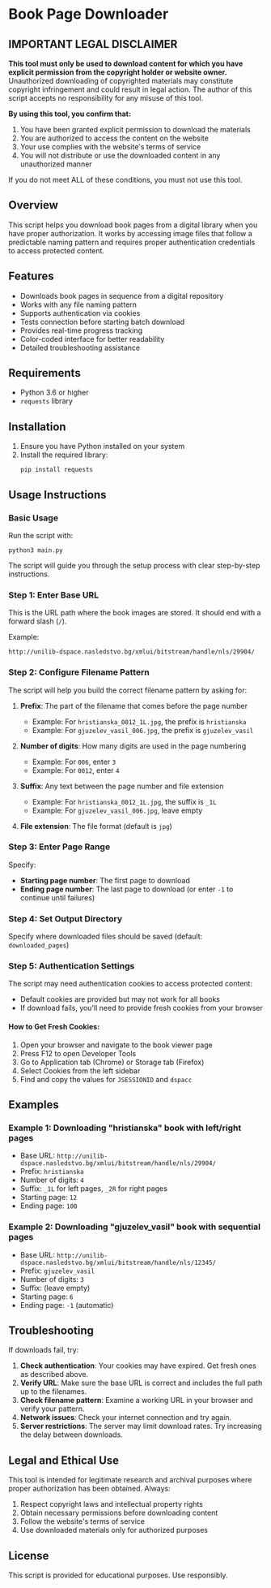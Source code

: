 # Book Page Downloader

## IMPORTANT LEGAL DISCLAIMER

**This tool must only be used to download content for which you have explicit permission from the copyright holder or website owner.** Unauthorized downloading of copyrighted materials may constitute copyright infringement and could result in legal action. The author of this script accepts no responsibility for any misuse of this tool.

**By using this tool, you confirm that:**
1. You have been granted explicit permission to download the materials
2. You are authorized to access the content on the website
3. Your use complies with the website's terms of service
4. You will not distribute or use the downloaded content in any unauthorized manner

If you do not meet ALL of these conditions, you must not use this tool.

## Overview

This script helps you download book pages from a digital library when you have proper authorization. It works by accessing image files that follow a predictable naming pattern and requires proper authentication credentials to access protected content.

## Features

- Downloads book pages in sequence from a digital repository
- Works with any file naming pattern
- Supports authentication via cookies
- Tests connection before starting batch download
- Provides real-time progress tracking
- Color-coded interface for better readability
- Detailed troubleshooting assistance

## Requirements

- Python 3.6 or higher
- `requests` library

## Installation

1. Ensure you have Python installed on your system
2. Install the required library:
   ```
   pip install requests
   ```

## Usage Instructions

### Basic Usage

Run the script with:
```
python3 main.py
```

The script will guide you through the setup process with clear step-by-step instructions.

### Step 1: Enter Base URL

This is the URL path where the book images are stored. It should end with a forward slash (`/`).

Example:
```
http://unilib-dspace.nasledstvo.bg/xmlui/bitstream/handle/nls/29904/
```

### Step 2: Configure Filename Pattern

The script will help you build the correct filename pattern by asking for:

1. **Prefix**: The part of the filename that comes before the page number
   - Example: For `hristianska_0012_1L.jpg`, the prefix is `hristianska`
   - Example: For `gjuzelev_vasil_006.jpg`, the prefix is `gjuzelev_vasil`

2. **Number of digits**: How many digits are used in the page numbering
   - Example: For `006`, enter `3`
   - Example: For `0012`, enter `4`

3. **Suffix**: Any text between the page number and file extension
   - Example: For `hristianska_0012_1L.jpg`, the suffix is `_1L`
   - Example: For `gjuzelev_vasil_006.jpg`, leave empty

4. **File extension**: The file format (default is `jpg`)

### Step 3: Enter Page Range

Specify:
- **Starting page number**: The first page to download
- **Ending page number**: The last page to download (or enter `-1` to continue until failures)

### Step 4: Set Output Directory

Specify where downloaded files should be saved (default: `downloaded_pages`)

### Step 5: Authentication Settings

The script may need authentication cookies to access protected content:

- Default cookies are provided but may not work for all books
- If download fails, you'll need to provide fresh cookies from your browser

#### How to Get Fresh Cookies:

1. Open your browser and navigate to the book viewer page
2. Press F12 to open Developer Tools
3. Go to Application tab (Chrome) or Storage tab (Firefox)
4. Select Cookies from the left sidebar
5. Find and copy the values for `JSESSIONID` and `dspacc`

## Examples

### Example 1: Downloading "hristianska" book with left/right pages

- Base URL: `http://unilib-dspace.nasledstvo.bg/xmlui/bitstream/handle/nls/29904/`
- Prefix: `hristianska`
- Number of digits: `4`
- Suffix: `_1L` for left pages, `_2R` for right pages
- Starting page: `12`
- Ending page: `100`

### Example 2: Downloading "gjuzelev_vasil" book with sequential pages

- Base URL: `http://unilib-dspace.nasledstvo.bg/xmlui/bitstream/handle/nls/12345/`
- Prefix: `gjuzelev_vasil`
- Number of digits: `3`
- Suffix: (leave empty)
- Starting page: `6`
- Ending page: `-1` (automatic)

## Troubleshooting

If downloads fail, try:

1. **Check authentication**: Your cookies may have expired. Get fresh ones as described above.
2. **Verify URL**: Make sure the base URL is correct and includes the full path up to the filenames.
3. **Check filename pattern**: Examine a working URL in your browser and verify your pattern.
4. **Network issues**: Check your internet connection and try again.
5. **Server restrictions**: The server may limit download rates. Try increasing the delay between downloads.

## Legal and Ethical Use

This tool is intended for legitimate research and archival purposes where proper authorization has been obtained. Always:

1. Respect copyright laws and intellectual property rights
2. Obtain necessary permissions before downloading content
3. Follow the website's terms of service
4. Use downloaded materials only for authorized purposes

## License

This script is provided for educational purposes. Use responsibly.
